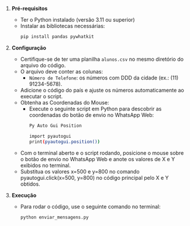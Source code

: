 1. **Pré-requisitos**
   - Ter o Python instalado (versão 3.11 ou superior)
   - Instalar as bibliotecas necessárias:
     ```bash
     pip install pandas pywhatkit
     ```

2. **Configuração**
   - Certifique-se de ter uma planilha `alunos.csv` no mesmo diretório do arquivo do código.
   - O arquivo deve conter as colunas:
     - `Número de Telefone`: os números com DDD da cidade (ex.: (11) 91234-5678).
   - Adicione o código do país e ajuste os números automaticamente ao executar o script.
   - Obtenha as Coordenadas do Mouse:
     - Execute o seguinte script em Python para descobrir as coordenadas do botão de envio no 
       WhatsApp Web:
        ```bash
        Py Auto Gui Position
        
        import pyautogui
        print(pyautogui.position())
        ```
   - Com o terminal aberto e o script rodando, posicione o mouse sobre o botão de envio no 
     WhatsApp Web e anote os valores de X e Y exibidos no terminal.
   - Substitua os valores x=500 e y=800 no comando pyautogui.click(x=500, y=800) no código 
     principal pelo X e Y obtidos.
     
3. **Execução**
   - Para rodar o código, use o seguinte comando no terminal:
     ```bash
     python enviar_mensagens.py
     ```
